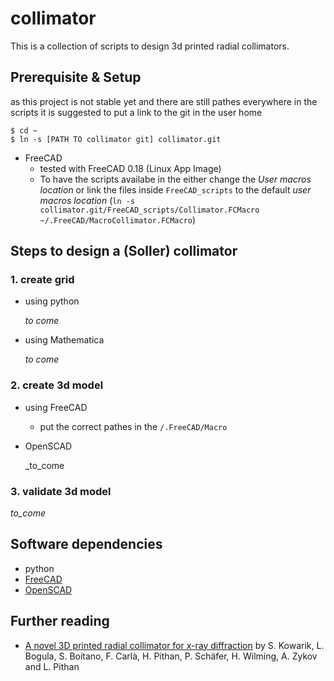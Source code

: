 # collimator
This is a collection of scripts to design 3d printed radial collimators.

## Prerequisite & Setup
as this project is not stable yet and there are still pathes everywhere in the scripts it is suggested to put a link to the git in the user home
```
$ cd ~
$ ln -s [PATH TO collimator git] collimator.git
```
- FreeCAD
  - tested with FreeCAD 0.18 (Linux App Image)
  - To have the scripts availabe in the either change the _User macros location_ or link the files inside `FreeCAD_scripts` to the default _user macros location_ (`ln -s collimator.git/FreeCAD_scripts/Collimator.FCMacro ~/.FreeCAD/MacroCollimator.FCMacro`)

## Steps to design a (Soller) collimator
### 1. create grid
  - using python
  
    _to come_
  - using Mathematica
  
    _to come_
### 2. create 3d model
  - using FreeCAD
  
    - put the correct pathes in the `/.FreeCAD/Macro`
  - OpenSCAD
  
    _to_come
    
### 3. validate 3d model
  
   _to_come_
  
## Software dependencies
- python
- [FreeCAD](https://www.freecadweb.org)
- [OpenSCAD](https://www.openscad.org)

## Further reading
- [A novel 3D printed radial collimator for x-ray diffraction](https://aip.scitation.org/doi/suppl/10.1063/1.5063520) by S. Kowarik, L. Bogula, S. Boitano, F. Carlà, H. Pithan, P. Schäfer, H. Wilming, A. Zykov and L. Pithan 
